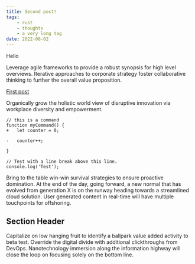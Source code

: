```yaml
---
title: Second post!
tags:
    - rust
    - thoughts
    - a very long tag
date: 2022-08-02
---
```


Hello

Leverage agile frameworks to provide a robust synopsis for high level overviews.
Iterative approaches to corporate strategy foster collaborative thinking to
further the overall value proposition. 

<a href="{{ '/posts/first-post/' | url }}">First post</a>

Organically grow the holistic world view
of disruptive innovation via workplace diversity and empowerment.

```diff-js
// this is a command
function myCommand() {
+	let counter = 0;

-	counter++;

}

// Test with a line break above this line.
console.log('Test');
```

Bring to the table win-win survival strategies to ensure proactive domination.
At the end of the day, going forward, a new normal that has evolved from
generation X is on the runway heading towards a streamlined cloud solution. User
generated content in real-time will have multiple touchpoints for offshoring.

## Section Header

Capitalize on low hanging fruit to identify a ballpark value added activity to
beta test. Override the digital divide with additional clickthroughs from
DevOps. Nanotechnology immersion along the information highway will close the
loop on focusing solely on the bottom line.


